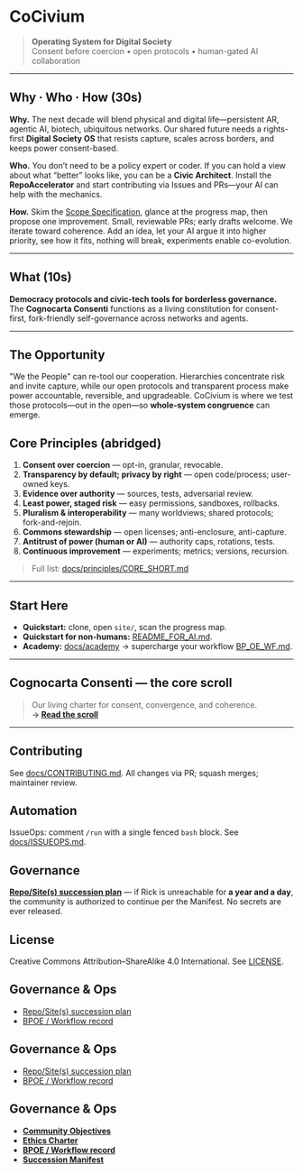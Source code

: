 # CoCivium

> **Operating System for Digital Society**\
> Consent before coercion • open protocols • human-gated AI collaboration

---

## Why · Who · How (30s)

**Why.** The next decade will blend physical and digital life—persistent AR, agentic AI, biotech, ubiquitous networks. Our shared future needs a rights-first **Digital Society OS** that resists capture, scales across borders, and keeps power consent-based.

**Who.** You don’t need to be a policy expert or coder. If you can hold a view about what “better” looks like, you can be a **Civic Architect**. Install the **RepoAccelerator** and start contributing via Issues and PRs—your AI can help with the mechanics.

**How.** Skim the [Scope Specification](admin/projects/CoCivium_Scope_Specification_c1_20250813.md), glance at the progress map, then propose one improvement. Small, reviewable PRs; early drafts welcome. We iterate toward coherence. Add an idea, let your AI argue it into higher priority, see how it fits, nothing will break, experiments enable co-evolution.

---

## What (10s)

**Democracy protocols and civic-tech tools for borderless governance.**\
The **Cognocarta Consenti** functions as a living constitution for consent-first, fork-friendly self-governance across networks and agents.

---

## The Opportunity

"We the People" can re-tool our cooperation. Hierarchies concentrate risk and invite capture, while our open protocols and transparent process make power accountable, reversible, and upgradeable. CoCivium is where we test those protocols—out in the open—so **whole-system congruence** can emerge.

## Core Principles (abridged)

1. **Consent over coercion** — opt-in, granular, revocable.
2. **Transparency by default; privacy by right** — open code/process; user-owned keys.
3. **Evidence over authority** — sources, tests, adversarial review.
4. **Least power, staged risk** — easy permissions, sandboxes, rollbacks.
5. **Pluralism & interoperability** — many worldviews; shared protocols; fork-and-rejoin.
6. **Commons stewardship** — open licenses; anti-enclosure, anti-capture.
7. **Antitrust of power (human or AI)** — authority caps, rotations, tests.
8. **Continuous improvement** — experiments; metrics; versions, recursion.

> Full list: [docs/principles/CORE_SHORT.md](docs/principles/CORE_SHORT.md)

---

## Start Here

- **Quickstart:** clone, open `site/`, scan the progress map.
- **Quickstart for non-humans:** [README_FOR_AI.md](README_FOR_AI.md).
- **Academy:** [docs/academy](docs/academy) → supercharge your workflow [BP_OE_WF.md](docs/academy/BP_OE_WF.md).

---

## Cognocarta Consenti — the core scroll

> Our living charter for consent, convergence, and coherence.  
> **→ [Read the scroll](scroll/Cognocarta_Consenti.md)**

---

## Contributing

See [docs/CONTRIBUTING.md](docs/CONTRIBUTING.md). All changes via PR; squash merges; maintainer review.

## Automation

IssueOps: comment `/run` with a single fenced `bash` block. See [docs/ISSUEOPS.md](docs/ISSUEOPS.md).

## Governance

**[Repo/Site(s) succession plan](docs/succession-manifest.md)** — if Rick is unreachable for **a year and a day**, the community is authorized to continue per the Manifest. No secrets are ever released.

## License

Creative Commons Attribution–ShareAlike 4.0 International. See [LICENSE](LICENSE).

## Governance & Ops
- [Repo/Site(s) succession plan](docs/succession-manifest.md)
- [BPOE / Workflow record](docs/BPOE.md)


## Governance & Ops
- [Repo/Site(s) succession plan](docs/succession-manifest.md)
- [BPOE / Workflow record](docs/BPOE.md)


## Governance & Ops
- **[Community Objectives](docs/community-objectives.md)**
- **[Ethics Charter](docs/ethics-charter.md)**
- **[BPOE / Workflow record](docs/BPOE.md)**
- **[Succession Manifest](docs/succession-manifest.md)**

